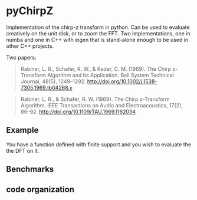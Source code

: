 # pyChirpZ

Implementation of the chirp-z transform in python. Can be used to
evaluate creatively on the unit disk, or to zoom the FFT. Two
implementations, one in numba and one in C++ with eigen that is
stand-alone enough to be used in other C++ projects.

Two papers:

> Rabiner, L. R., Schafer, R. W., & Rader, C. M. (1969). The Chirp
> z-Transform Algorithm and Its Application. Bell System Technical
> Journal, 48(5),
> 1249–1292. http://doi.org/10.1002/j.1538-7305.1969.tb04268.x

> Rabiner, L. R., & Schafer, R. W. (1969). The Chirp z-Transform
> Algorithm. IEEE Transactions on Audio and Electroacoustics, 17(2),
> 86–92. http://doi.org/10.1109/TAU.1969.1162034

## Example

You have a function defined with finite support and you wish to
evaluate the the DFT on it. 


## Benchmarks


## code organization


